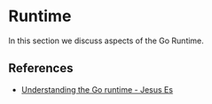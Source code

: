 # Runtime

In this section we discuss aspects of the Go Runtime.

## References

* [Understanding the Go runtime - Jesus Es](https://www.youtube.com/watch?v=YpRNFNFaLGY)